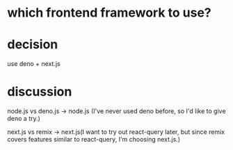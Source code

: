 # which frontend framework to use?

# decision
use deno + next.js

# discussion
node.js vs deno.js
-> node.js (I've never used deno before, so I'd like to give deno a try.)

next.js vs remix -> next.js(I want to try out react-query later, but since remix covers features similar to react-query, I'm choosing next.js.)